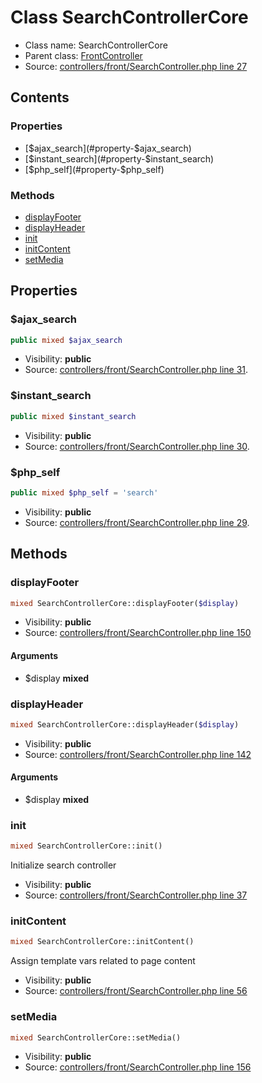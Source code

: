 Class SearchControllerCore
=====================





* Class name: SearchControllerCore
* Parent class: [FrontController](class.FrontControllerCore.md)
* Source: [controllers/front/SearchController.php line 27](https://github.com/PrestaShop/PrestaShop/blob/1.6.0.3/controllers/front/SearchController.php#L27)


Contents
--------


### Properties

* [$ajax_search](#property-$ajax_search)
* [$instant_search](#property-$instant_search)
* [$php_self](#property-$php_self)

### Methods

* [displayFooter](#method-displayFooter)
* [displayHeader](#method-displayHeader)
* [init](#method-init)
* [initContent](#method-initContent)
* [setMedia](#method-setMedia)




Properties
----------


### <a name="property-$ajax_search"></a>$ajax_search

```php
public mixed $ajax_search
```





* Visibility: **public**
* Source: [controllers/front/SearchController.php line 31](https://github.com/PrestaShop/PrestaShop/blob/1.6.0.3/controllers/front/SearchController.php#L31).


### <a name="property-$instant_search"></a>$instant_search

```php
public mixed $instant_search
```





* Visibility: **public**
* Source: [controllers/front/SearchController.php line 30](https://github.com/PrestaShop/PrestaShop/blob/1.6.0.3/controllers/front/SearchController.php#L30).


### <a name="property-$php_self"></a>$php_self

```php
public mixed $php_self = 'search'
```





* Visibility: **public**
* Source: [controllers/front/SearchController.php line 29](https://github.com/PrestaShop/PrestaShop/blob/1.6.0.3/controllers/front/SearchController.php#L29).


Methods
-------


### <a name="method-displayFooter"></a>displayFooter

```php
mixed SearchControllerCore::displayFooter($display)
```





* Visibility: **public**
* Source: [controllers/front/SearchController.php line 150](https://github.com/PrestaShop/PrestaShop/blob/1.6.0.3/controllers/front/SearchController.php#L150)


#### Arguments
* $display **mixed**



### <a name="method-displayHeader"></a>displayHeader

```php
mixed SearchControllerCore::displayHeader($display)
```





* Visibility: **public**
* Source: [controllers/front/SearchController.php line 142](https://github.com/PrestaShop/PrestaShop/blob/1.6.0.3/controllers/front/SearchController.php#L142)


#### Arguments
* $display **mixed**



### <a name="method-init"></a>init

```php
mixed SearchControllerCore::init()
```

Initialize search controller



* Visibility: **public**
* Source: [controllers/front/SearchController.php line 37](https://github.com/PrestaShop/PrestaShop/blob/1.6.0.3/controllers/front/SearchController.php#L37)




### <a name="method-initContent"></a>initContent

```php
mixed SearchControllerCore::initContent()
```

Assign template vars related to page content



* Visibility: **public**
* Source: [controllers/front/SearchController.php line 56](https://github.com/PrestaShop/PrestaShop/blob/1.6.0.3/controllers/front/SearchController.php#L56)




### <a name="method-setMedia"></a>setMedia

```php
mixed SearchControllerCore::setMedia()
```





* Visibility: **public**
* Source: [controllers/front/SearchController.php line 156](https://github.com/PrestaShop/PrestaShop/blob/1.6.0.3/controllers/front/SearchController.php#L156)




